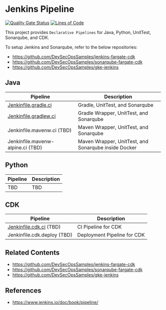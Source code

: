 # Jenkins Pipeline

[![Quality Gate Status](https://sonarcloud.io/api/project_badges/measure?project=DevSecOpsSamples_jenkins-pipeline&metric=alert_status)](https://sonarcloud.io/summary/new_code?id=DevSecOpsSamples_jenkins-pipeline) [![Lines of Code](https://sonarcloud.io/api/project_badges/measure?project=DevSecOpsSamples_jenkins-pipeline&metric=ncloc)](https://sonarcloud.io/summary/new_code?id=DevSecOpsSamples_jenkins-pipeline)

This project provides `Declarative Pipelines` for Java, Python, UnitTest, Sonarqube, and CDK.

To setup Jenkins and Sonarqube, refer to the below repositories:

* https://github.com/DevSecOpsSamples/jenkins-fargate-cdk
* https://github.com/DevSecOpsSamples/sonarqube-fargate-cdk
* https://github.com/DevSecOpsSamples/gke-jenkins

## Java

| Pipeline                                                     | Description                                             |
|--------------------------------------------------------------|---------------------------------------------------------|
| [Jenkinfile.gradle.ci](Jenkinfile.gradle.ci)                 |  Gradle, UnitTest, and Sonarqube                |
| [Jenkinfile.gradlew.ci](Jenkinfile.gradlew.ci)               |  Gradle Wrapper, UnitTest, and Sonarqube                |
| Jenkinfile.mavenw.ci    (TBD)               |  Maven Wrapper, UnitTest, and Sonarqube                 |
| Jenkinfile.mavenw-alpine.ci (TBD)    |  Maven Wrapper, UnitTest, and Sonarqube inside Docker   |
  
## Python

| Pipeline                                                     | Description                                    |
|--------------------------------------------------------------|------------------------------------------------|
| TBD            | TBD             |

## CDK

| Pipeline                                                     | Description                                    |
|--------------------------------------------------------------|------------------------------------------------|
| [Jenkinfile.cdk.ci](Jenkinfile.cdk.ci) (TBD)                 | CI Pipeline for CDK                            |
| Jenkinfile.cdk.deploy    (TBD)      | Deployment Pipeline for CDK                    |

## Related Contents

* https://github.com/DevSecOpsSamples/jenkins-fargate-cdk
* https://github.com/DevSecOpsSamples/sonarqube-fargate-cdk
* https://github.com/DevSecOpsSamples/gke-jenkins

## References

* https://www.jenkins.io/doc/book/pipeline/